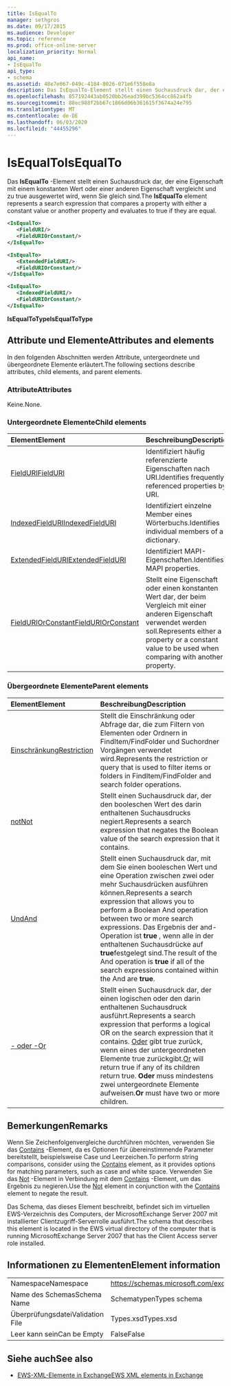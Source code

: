 ```yaml
---
title: IsEqualTo
manager: sethgros
ms.date: 09/17/2015
ms.audience: Developer
ms.topic: reference
ms.prod: office-online-server
localization_priority: Normal
api_name:
- IsEqualTo
api_type:
- schema
ms.assetid: 48e7e067-049c-4184-8026-071e6f558e8a
description: Das IsEqualTo-Element stellt einen Suchausdruck dar, der eine Eigenschaft mit einem konstanten Wert oder einer anderen Eigenschaft vergleicht und zu true ausgewertet wird, wenn Sie gleich sind.
ms.openlocfilehash: 857192443ab0520bb26ead399bc5364cc862a4fb
ms.sourcegitcommit: 88ec988f2bb67c1866d06b361615f3674a24e795
ms.translationtype: MT
ms.contentlocale: de-DE
ms.lasthandoff: 06/03/2020
ms.locfileid: "44455296"
---
```

# <a name="isequalto"></a><span data-ttu-id="e8079-103">IsEqualTo</span><span class="sxs-lookup"><span data-stu-id="e8079-103">IsEqualTo</span></span>

<span data-ttu-id="e8079-104">Das **IsEqualTo** -Element stellt einen Suchausdruck dar, der eine Eigenschaft mit einem konstanten Wert oder einer anderen Eigenschaft vergleicht und zu true ausgewertet wird, wenn Sie gleich sind.</span><span class="sxs-lookup"><span data-stu-id="e8079-104">The **IsEqualTo** element represents a search expression that compares a property with either a constant value or another property and evaluates to true if they are equal.</span></span> 
  
```xml
<IsEqualTo>
   <FieldURI/>
   <FieldURIOrConstant/>
</IsEqualTo>
```

```xml
<IsEqualTo>
   <ExtendedFieldURI/>
   <FieldURIOrConstant/>
</IsEqualTo>
```

```xml
<IsEqualTo>
   <IndexedFieldURI/> 
   <FieldURIOrConstant/>
</IsEqualTo>
```

<span data-ttu-id="e8079-105">**IsEqualToType**</span><span class="sxs-lookup"><span data-stu-id="e8079-105">**IsEqualToType**</span></span>

## <a name="attributes-and-elements"></a><span data-ttu-id="e8079-106">Attribute und Elemente</span><span class="sxs-lookup"><span data-stu-id="e8079-106">Attributes and elements</span></span>

<span data-ttu-id="e8079-107">In den folgenden Abschnitten werden Attribute, untergeordnete und übergeordnete Elemente erläutert.</span><span class="sxs-lookup"><span data-stu-id="e8079-107">The following sections describe attributes, child elements, and parent elements.</span></span>
  
### <a name="attributes"></a><span data-ttu-id="e8079-108">Attribute</span><span class="sxs-lookup"><span data-stu-id="e8079-108">Attributes</span></span>

<span data-ttu-id="e8079-109">Keine.</span><span class="sxs-lookup"><span data-stu-id="e8079-109">None.</span></span>
  
### <a name="child-elements"></a><span data-ttu-id="e8079-110">Untergeordnete Elemente</span><span class="sxs-lookup"><span data-stu-id="e8079-110">Child elements</span></span>

|<span data-ttu-id="e8079-111">**Element**</span><span class="sxs-lookup"><span data-stu-id="e8079-111">**Element**</span></span>|<span data-ttu-id="e8079-112">**Beschreibung**</span><span class="sxs-lookup"><span data-stu-id="e8079-112">**Description**</span></span>|
|:-----|:-----|
|[<span data-ttu-id="e8079-113">FieldURI</span><span class="sxs-lookup"><span data-stu-id="e8079-113">FieldURI</span></span>](fielduri.md) <br/> |<span data-ttu-id="e8079-114">Identifiziert häufig referenzierte Eigenschaften nach URI.</span><span class="sxs-lookup"><span data-stu-id="e8079-114">Identifies frequently referenced properties by URI.</span></span>  <br/> |
|[<span data-ttu-id="e8079-115">IndexedFieldURI</span><span class="sxs-lookup"><span data-stu-id="e8079-115">IndexedFieldURI</span></span>](indexedfielduri.md) <br/> |<span data-ttu-id="e8079-116">Identifiziert einzelne Member eines Wörterbuchs.</span><span class="sxs-lookup"><span data-stu-id="e8079-116">Identifies individual members of a dictionary.</span></span>  <br/> |
|[<span data-ttu-id="e8079-117">ExtendedFieldURI</span><span class="sxs-lookup"><span data-stu-id="e8079-117">ExtendedFieldURI</span></span>](extendedfielduri.md) <br/> |<span data-ttu-id="e8079-118">Identifiziert MAPI-Eigenschaften.</span><span class="sxs-lookup"><span data-stu-id="e8079-118">Identifies MAPI properties.</span></span>  <br/> |
|[<span data-ttu-id="e8079-119">FieldURIOrConstant</span><span class="sxs-lookup"><span data-stu-id="e8079-119">FieldURIOrConstant</span></span>](fielduriorconstant.md) <br/> |<span data-ttu-id="e8079-120">Stellt eine Eigenschaft oder einen konstanten Wert dar, der beim Vergleich mit einer anderen Eigenschaft verwendet werden soll.</span><span class="sxs-lookup"><span data-stu-id="e8079-120">Represents either a property or a constant value to be used when comparing with another property.</span></span>  <br/> |
   
### <a name="parent-elements"></a><span data-ttu-id="e8079-121">Übergeordnete Elemente</span><span class="sxs-lookup"><span data-stu-id="e8079-121">Parent elements</span></span>

|<span data-ttu-id="e8079-122">**Element**</span><span class="sxs-lookup"><span data-stu-id="e8079-122">**Element**</span></span>|<span data-ttu-id="e8079-123">**Beschreibung**</span><span class="sxs-lookup"><span data-stu-id="e8079-123">**Description**</span></span>|
|:-----|:-----|
|[<span data-ttu-id="e8079-124">Einschränkung</span><span class="sxs-lookup"><span data-stu-id="e8079-124">Restriction</span></span>](restriction.md) <br/> |<span data-ttu-id="e8079-125">Stellt die Einschränkung oder Abfrage dar, die zum Filtern von Elementen oder Ordnern in FindItem/FindFolder und Suchordner Vorgängen verwendet wird.</span><span class="sxs-lookup"><span data-stu-id="e8079-125">Represents the restriction or query that is used to filter items or folders in FindItem/FindFolder and search folder operations.</span></span>  <br/> |
|[<span data-ttu-id="e8079-126">not</span><span class="sxs-lookup"><span data-stu-id="e8079-126">Not</span></span>](not.md) <br/> |<span data-ttu-id="e8079-127">Stellt einen Suchausdruck dar, der den booleschen Wert des darin enthaltenen Suchausdrucks negiert.</span><span class="sxs-lookup"><span data-stu-id="e8079-127">Represents a search expression that negates the Boolean value of the search expression that it contains.</span></span>  <br/> |
|[<span data-ttu-id="e8079-128">Und</span><span class="sxs-lookup"><span data-stu-id="e8079-128">And</span></span>](and.md) <br/> |<span data-ttu-id="e8079-129">Stellt einen Suchausdruck dar, mit dem Sie einen booleschen Wert und eine Operation zwischen zwei oder mehr Suchausdrücken ausführen können.</span><span class="sxs-lookup"><span data-stu-id="e8079-129">Represents a search expression that allows you to perform a Boolean And operation between two or more search expressions.</span></span> <span data-ttu-id="e8079-130">Das Ergebnis der and-Operation ist **true** , wenn alle in der enthaltenen Suchausdrücke auf **true**festgelegt sind.</span><span class="sxs-lookup"><span data-stu-id="e8079-130">The result of the And operation is **true** if all of the search expressions contained within the And are **true**.</span></span>  <br/> |
|[<span data-ttu-id="e8079-131">- oder -</span><span class="sxs-lookup"><span data-stu-id="e8079-131">Or</span></span>](or.md) <br/> |<span data-ttu-id="e8079-132">Stellt einen Suchausdruck dar, der einen logischen oder den darin enthaltenen Suchausdruck ausführt.</span><span class="sxs-lookup"><span data-stu-id="e8079-132">Represents a search expression that performs a logical OR on the search expression that it contains.</span></span> <span data-ttu-id="e8079-133">[Oder](or.md) gibt true zurück, wenn eines der untergeordneten Elemente true zurückgibt.</span><span class="sxs-lookup"><span data-stu-id="e8079-133">[Or](or.md) will return true if any of its children return true.</span></span> <span data-ttu-id="e8079-134">**Oder** muss mindestens zwei untergeordnete Elemente aufweisen.</span><span class="sxs-lookup"><span data-stu-id="e8079-134">**Or** must have two or more children.</span></span>  <br/> |
   
## <a name="remarks"></a><span data-ttu-id="e8079-135">Bemerkungen</span><span class="sxs-lookup"><span data-stu-id="e8079-135">Remarks</span></span>

<span data-ttu-id="e8079-136">Wenn Sie Zeichenfolgenvergleiche durchführen möchten, verwenden Sie das [Contains](contains.md) -Element, da es Optionen für übereinstimmende Parameter bereitstellt, beispielsweise Case und Leerzeichen.</span><span class="sxs-lookup"><span data-stu-id="e8079-136">To perform string comparisons, consider using the [Contains](contains.md) element, as it provides options for matching parameters, such as case and white space.</span></span> <span data-ttu-id="e8079-137">Verwenden Sie das [Not](not.md) -Element in Verbindung mit dem [Contains](contains.md) -Element, um das Ergebnis zu negieren.</span><span class="sxs-lookup"><span data-stu-id="e8079-137">Use the [Not](not.md) element in conjunction with the [Contains](contains.md) element to negate the result.</span></span> 
  
<span data-ttu-id="e8079-138">Das Schema, das dieses Element beschreibt, befindet sich im virtuellen EWS-Verzeichnis des Computers, der MicrosoftExchange Server 2007 mit installierter Clientzugriff-Serverrolle ausführt.</span><span class="sxs-lookup"><span data-stu-id="e8079-138">The schema that describes this element is located in the EWS virtual directory of the computer that is running MicrosoftExchange Server 2007 that has the Client Access server role installed.</span></span>
  
## <a name="element-information"></a><span data-ttu-id="e8079-139">Informationen zu Elementen</span><span class="sxs-lookup"><span data-stu-id="e8079-139">Element information</span></span>

|||
|:-----|:-----|
|<span data-ttu-id="e8079-140">Namespace</span><span class="sxs-lookup"><span data-stu-id="e8079-140">Namespace</span></span>  <br/> |https://schemas.microsoft.com/exchange/services/2006/types  <br/> |
|<span data-ttu-id="e8079-141">Name des Schemas</span><span class="sxs-lookup"><span data-stu-id="e8079-141">Schema Name</span></span>  <br/> |<span data-ttu-id="e8079-142">Schematypen</span><span class="sxs-lookup"><span data-stu-id="e8079-142">Types schema</span></span>  <br/> |
|<span data-ttu-id="e8079-143">Überprüfungsdatei</span><span class="sxs-lookup"><span data-stu-id="e8079-143">Validation File</span></span>  <br/> |<span data-ttu-id="e8079-144">Types.xsd</span><span class="sxs-lookup"><span data-stu-id="e8079-144">Types.xsd</span></span>  <br/> |
|<span data-ttu-id="e8079-145">Leer kann sein</span><span class="sxs-lookup"><span data-stu-id="e8079-145">Can be Empty</span></span>  <br/> |<span data-ttu-id="e8079-146">False</span><span class="sxs-lookup"><span data-stu-id="e8079-146">False</span></span>  <br/> |
   
## <a name="see-also"></a><span data-ttu-id="e8079-147">Siehe auch</span><span class="sxs-lookup"><span data-stu-id="e8079-147">See also</span></span>

- [<span data-ttu-id="e8079-148">EWS-XML-Elemente in Exchange</span><span class="sxs-lookup"><span data-stu-id="e8079-148">EWS XML elements in Exchange</span></span>](ews-xml-elements-in-exchange.md)

